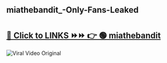 
 ## miathebandit_-Only-Fans-Leaked

# <h2><a href="https://clipsfans.com/miathebandit_&ref=git">🔗 Click to LINKS ⏩⏩ 👉 🟢 miathebandit  </a></h2>

<a href="https://clipsfans.com/miathebandit_&ref=git" rel="nofollow" data-target="animated-image.originalLink"><img src="https://i.ibb.co.com/xMMVF88/686577567.gif" alt="Viral Video Original" style="max-width: 100%; display: inline-block;" data-target="animated-image.originalImage"></a>
